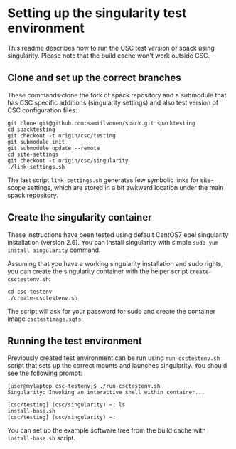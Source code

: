 
# Setting up the singularity test environment

This readme describes how to run the CSC test version of spack using
singularity. Please note that the build cache won't work outside CSC.

## Clone and set up the correct branches

These commands clone the fork of spack repository and a submodule
that has CSC specific additions (singularity settings) and also
test version of CSC configuration files:
```
git clone git@github.com:samiilvonen/spack.git spacktesting
cd spacktesting
git checkout -t origin/csc/testing
git submodule init
git submodule update --remote
cd site-settings
git checkout -t origin/csc/singularity
./link-settings.sh
```
The last script `link-settings.sh` generates few symbolic links for
site-scope settings, which are stored in a bit awkward location
under the main spack repository.

## Create the singularity container

These instructions have been tested using default CentOS7 epel
singularity installation (version 2.6). You can install singularity
with simple `sudo yum install singularity` command.

Assuming that you have a working singularity installation and sudo
rights, you can create the singularity container with the helper
script `create-csctestenv.sh`:
```
cd csc-testenv
./create-csctestenv.sh
```
The script will ask for your password for sudo and create the
container image `csctestimage.sqfs`.

## Running the test environment

Previously created test environment can be run using
`run-csctestenv.sh` script that sets up the correct mounts and
launches singularity. You should see the following prompt:
```
[user@mylaptop csc-testenv]$ ./run-csctestenv.sh 
Singularity: Invoking an interactive shell within container...

[csc/testing] (csc/singularity) ~: ls
install-base.sh
[csc/testing] (csc/singularity) ~: 
```
You can set up the example software tree from the build cache with
`install-base.sh` script.
